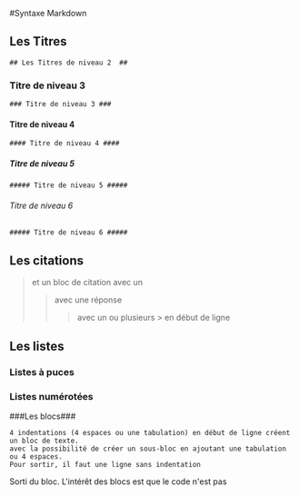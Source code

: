 #Syntaxe Markdown 

## Les Titres  ##
    ## Les Titres de niveau 2  ##

### Titre de niveau 3 ###
    ### Titre de niveau 3 ###

#### Titre de niveau 4 ####
    #### Titre de niveau 4 ####

##### Titre de niveau 5 #####
    ##### Titre de niveau 5 #####

###### Titre de niveau 6 ######
    ##### Titre de niveau 6 #####


## Les citations ##


> et un bloc de citation avec un 
>> avec une réponse
>>> avec un ou plusieurs > en début de ligne

## Les listes ##

### Listes à puces ###




### Listes numérotées ###

###Les blocs###

    4 indentations (4 espaces ou une tabulation) en début de ligne créent un bloc de texte.
	avec la possibilité de créer un sous-bloc en ajoutant une tabulation ou 4 espaces.
    Pour sortir, il faut une ligne sans indentation

Sorti du bloc. L'intérêt des blocs est que le code n'est pas 